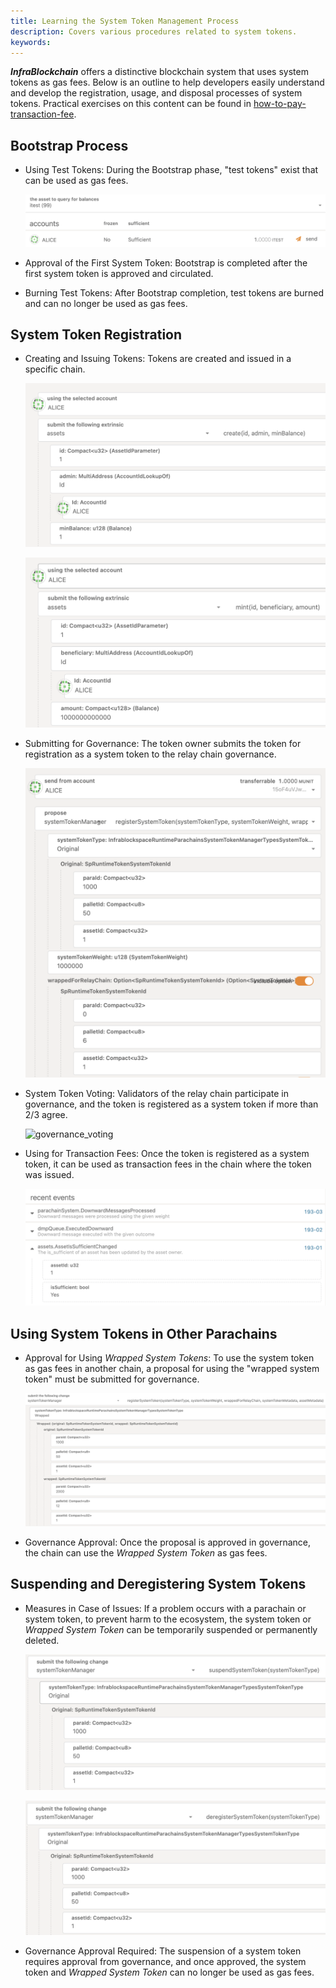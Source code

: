 ```yaml
---
title: Learning the System Token Management Process
description: Covers various procedures related to system tokens.
keywords:
---
```


**_InfraBlockchain_** offers a distinctive blockchain system that uses system tokens as gas fees.
Below is an outline to help developers easily understand and develop the registration, usage, and disposal processes of system tokens.
Practical exercises on this content can be found in [how-to-pay-transaction-fee](./how-to-pay-transaction-fee.md).

## Bootstrap Process

-   Using Test Tokens: During the Bootstrap phase, "test tokens" exist that can be used as gas fees.

    ![test-token](/media/images/docs/infrablockchain/tutorials/test-token.png)

-   Approval of the First System Token: Bootstrap is completed after the first system token is approved and circulated.
-   Burning Test Tokens: After Bootstrap completion, test tokens are burned and can no longer be used as gas fees.

## System Token Registration

-   Creating and Issuing Tokens: Tokens are created and issued in a specific chain.

    ![create_token](/media/images/docs/infrablockchain/tutorials/create_token.png)

    ![mint_token](/media/images/docs/infrablockchain/tutorials/mint_token.png)

-   Submitting for Governance: The token owner submits the token for registration as a system token to the relay chain governance.

    ![register_system_token1](/media/images/docs/infrablockchain/tutorials/register_system_token1.png)

-   System Token Voting: Validators of the relay chain participate in governance, and the token is registered as a system token if more than 2/3 agree.

    ![governance_voting](/media/images/docs/infrablockspace/tutorials/governance_voting.png)

-   Using for Transaction Fees: Once the token is registered as a system token, it can be used as transaction fees in the chain where the token was issued.

    ![parachain_sufficient_true](/media/images/docs/infrablockchain/tutorials/parachain_sufficient_true.png)

## Using System Tokens in Other Parachains

-   Approval for Using _Wrapped System Tokens_: To use the system token as gas fees in another chain, a proposal for using the "wrapped system token" must be submitted for governance.

    ![register-wrapped](/media/images/docs/infrablockchain/tutorials/register-wrapped.png)

-   Governance Approval: Once the proposal is approved in governance, the chain can use the _Wrapped System Token_ as gas fees.

## Suspending and Deregistering System Tokens

-   Measures in Case of Issues: If a problem occurs with a parachain or system token, to prevent harm to the ecosystem, the system token or _Wrapped System Token_ can be temporarily suspended or permanently deleted.

    ![suspend](/media/images/docs/infrablockchain/tutorials/suspend.png)

    ![deregister](/media/images/docs/infrablockchain/tutorials/deregister.png)

-   Governance Approval Required: The suspension of a system token requires approval from governance, and once approved, the system token and _Wrapped System Token_ can no longer be used as gas fees.
